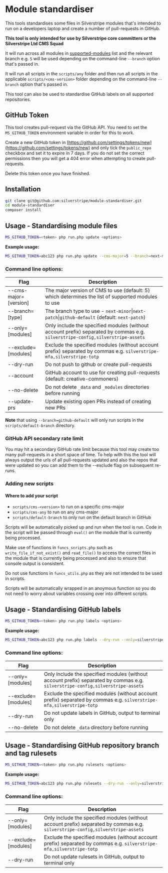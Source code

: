 # Module standardiser

This tools standardises some files in Silverstripe modules that's intended to run on a developers laptop and create 
a number of pull-requests in GitHub.

**This tool is only intended for use by Silverstripe core committers or the Silverstripe Ltd CMS Squad**

It will run across all modules in [supported-modules](https://github.com/silverstripe/supported-modules) list and the 
relevant branch e.g. `5` will be used depending on the command-line `--branch` option that's passed in.

It will run all scripts in the `scripts/any` folder and then run all scripts in the applicable 
`scripts/<cms-version>` folder depending on the command-line `--branch` option that's passed in.

This tool can also be used to standardise GitHub labels on all supported repositories.

## GitHub Token

This tool creates pull-request via the GitHub API. You need to set the `MS_GITHUB_TOKEN` environment variable in order 
for this to work.

Create a new GitHub token in [https://github.com/settings/tokens/new](https://github.com/settings/tokens/new) 
and only tick the `public_repo` checkbox and set it to expire in 7 days. If you do not set the correct permissions
then you will get a 404 error when attempting to create pull-requests.

Delete this token once you have finished.

## Installation

```bash
git clone git@github.com:silverstripe/module-standardiser.git
cd module-standardiser
composer install
```

## Usage - Standardising module files

```bash
MS_GITHUB_TOKEN=<token> php run.php update <options>
```

**Example usage:**
```bash
MS_GITHUB_TOKEN=abc123 php run.php update --cms-major=5 --branch=next-minor --dry-run --only=silverstripe-config,silverstripe-assets
```

### Command line options:

| Flag | Description |
| ---- | ------------|
| --cms-major=[version] | The major version of CMS to use (default: 5) which determines the list of supported modules to use |
| --branch=[type] | The branch type to use - `next-minor`\|`next-patch`\|`github-default` (default: `next-patch`) |
| --only=[modules] | Only include the specified modules (without account prefix) separated by commas e.g. `silverstripe-config,silverstripe-assets` |
| --exclude=[modules] | Exclude the specified modules (without account prefix) separated by commas e.g. `silverstripe-mfa,silverstripe-totp` |
| --dry-run | Do not push to github or create pull-requests |
| --account | GitHub account to use for creating pull-requests (default: creative-commoners) |
| --no-delete | Do not delete `_data` and `_modules` directories before running |
| --update-prs | Update existing open PRs instead of creating new PRs |

**Note** that using `--branch=github-default` will only run scripts in the `scripts/default-branch` directory.

### GitHub API secondary rate limit

You may hit a secondary GitHub rate limit because this tool may create too many pull-requests in a short space of time.
To help with this the tool will always output the urls of all pull-requests updated and also the repos that were
updated so you can add them to the --exclude flag on subsequent re-runs.

### Adding new scripts

#### Where to add your script

- `scripts/cms-<version>` to run on a specific cms-major
- `scripts/cms-any` to run on any cms-major
- `scripts/default-branch` to only run on the default branch in GitHub

Scripts will be automatically picked up and run when the tool is run. Code in the script will be
passed through `eval()` on the module that is currently being processed.

Make use of functions in `funcs_scripts.php` such as `write_file_if_not_exist()` and `read_file()` to access the
correct files in the module that is currently being processed and also to ensure that console output is consistent.

Do not use functions in `funcs_utils.php` as they are not intended to be used in scripts.

Scripts will be automatically wrapped in an anoymous function so you do not need to worry about variables crossing
over into different scripts.

## Usage - Standardising GitHub labels

```bash
MS_GITHUB_TOKEN=<token> php run.php labels <options>
```

**Example usage:**
```bash
MS_GITHUB_TOKEN=abc123 php run.php labels --dry-run --only=silverstripe-config,silverstripe-assets
```

### Command line options:

| Flag | Description |
| ---- | ------------|
| --only=[modules] | Only include the specified modules (without account prefix) separated by commas e.g. `silverstripe-config,silverstripe-assets` |
| --exclude=[modules] | Exclude the specified modules (without account prefix) separated by commas e.g. `silverstripe-mfa,silverstripe-totp` |
| --dry-run | Do not update labels in GitHub, output to terminal only |
| --no-delete | Do not delete `_data` directory before running |

## Usage - Standardising GitHub repository branch and tag rulesets

```bash
MS_GITHUB_TOKEN=<token> php run.php rulesets <options>
```

**Example usage:**
```bash
MS_GITHUB_TOKEN=abc123 php run.php rulesets --dry-run --only=silverstripe-config,silverstripe-assets
```

### Command line options:

| Flag | Description |
| ---- | ------------|
| --only=[modules] | Only include the specified modules (without account prefix) separated by commas e.g. `silverstripe-config,silverstripe-assets` |
| --exclude=[modules] | Exclude the specified modules (without account prefix) separated by commas e.g. `silverstripe-mfa,silverstripe-totp` |
| --dry-run | Do not update rulesets in GitHub, output to terminal only |
